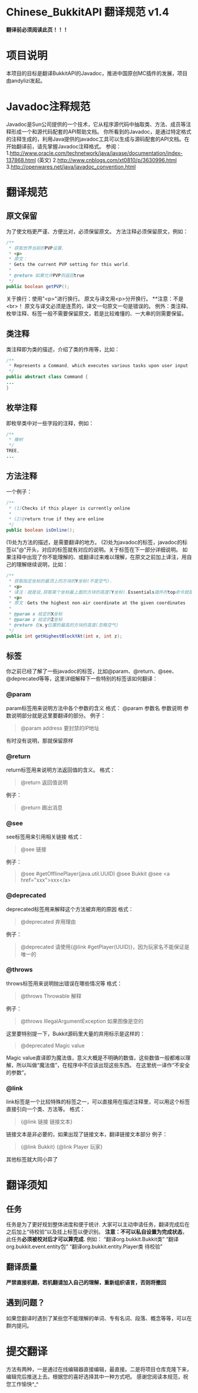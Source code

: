 # Chinese_BukkitAPI 翻译规范 v1.4
__翻译前必须阅读此页！！！__
# 项目说明
本项目的目标是翻译BukkitAPI的Javadoc，推进中国原创MC插件的发展，项目由andylizi发起。
# Javadoc注释规范
Javadoc是Sun公司提供的一个技术，它从程序源代码中抽取类、方法、成员等注释形成一个和源代码配套的API帮助文档。
你所看到的Javadoc，是通过特定格式的注释生成的，利用Java提供的javadoc工具可以生成与源码配套的API文档。在开始翻译前，请先掌握Javadoc注释格式。
参阅：
1.http://www.oracle.com/technetwork/java/javase/documentation/index-137868.html (英文)
2.http://www.cnblogs.com/xt0810/p/3630996.html
3.http://openwares.net/java/javadoc_convention.html
# 翻译规范
## 原文保留
为了使文档更严谨、方便比对，必须保留原文。
方法注释必须保留原文，例如：
```java
/**
 * 获取世界当前的PVP设置.
 * <p>
 * 原文：
 * Gets the current PVP setting for this world.
 *
 * @return 如果允许PVP则返回true
 */
public boolean getPVP();
```
关于换行：使用"&lt;p&gt;"进行换行。
原文与译文用&lt;p&gt;分开换行。
**注意：不是&lt;br&gt;！
原文与译文必须是连贯的，译文一句原文一句是错误的。
例外：类注释、枚举注释、标签一般不需要保留原文，若是比较难懂的、一大串的则需要保留。
## 类注释
类注释即为类的描述，介绍了类的作用等，比如：
```java
/**
 * Represents a Command, which executes various tasks upon user input
 */
public abstract class Command {
...
}
```
## 枚举注释
即枚举类中对一些字段的注释，例如：
```java
/**
 * 橡树
 */
TREE,
...
```
## 方法注释
一个例子：
```java
/**
 * (1)Checks if this player is currently online
 *
 * (2)@return true if they are online
 */
public boolean isOnline();
```
(1)处为方法的描述，是需要翻译的地方。
(2)处为javadoc的标签，javadoc的标签以"@"开头，对应的标签就有对应的说明。关于标签在下一部分详细说明。
如果注释中出现了你不能理解的、或翻译过来难以理解，在原文之前加上译注，用自己的理解继续说明，比如：
```java
/**
 * 获取指定坐标的最顶上的方块的Y坐标(不是空气).
 * <p>
 * 译注：就是说,获取某个坐标最上面的方块的高度(Y坐标).Essentials插件的top命令就是这个原理.
 * <p>
 * 原文：Gets the highest non-air coordinate at the given coordinates
 *
 * @param x 给定的X坐标
 * @param z 给定的Z坐标
 * @return 在x,y位置的最高的方块的高度(忽略空气)
 */
public int getHighestBlockYAt(int x, int z);
```
## 标签
你之前已经了解了一些javadoc的标签，比如@param、@return、@see、@deprecated等等，这里详细解释下一些特别的标签该如何翻译：
### @param
param标签用来说明方法中各个参数的含义
格式：
@param 参数名 参数说明
参数说明部分就是这里要翻译的部分。
例子：
> @param address 要封禁的IP地址

有时没有说明，那就保留原样
### @return
return标签用来说明方法返回值的含义。
格式：
> @return 返回值说明

例子：
> @return 踢出消息

### @see
see标签用来引用相关链接
格式：
> @see 链接

例子：
> @see #getOfflinePlayer(java.util.UUID)
> @see Bukkit
> @see &lt;a href="xxx"&gt;xxx&lt;/a&gt;

### @deprecated
deprecated标签用来解释这个方法被弃用的原因
格式：
> @deprecated 弃用理由

例子：
> @deprecated 请使用{@link #getPlayer(UUID)}，因为玩家名不能保证是唯一的

### @throws
throws标签用来说明抛出错误在哪些情况等
格式：
> @throws Throwable 解释

例子：
> @throws IllegalArgumentException 如果图像是空的

这里要特别提一下，Bukkit源码里大量的弃用标示是这样的：
> @deprecated Magic value

Magic value直译即为魔法值，意义大概是不明确的数值，这些数值一般都难以理解，所以叫做“魔法值”，在程序中不应该出现这些东西。
在这里统一译作“不安全的参数”。
### @link
link标签是一个比较特殊的标签之一，可以直接用在描述注释里，可以用这个标签直接引向一个类、方法等。
格式：
> {@link 链接 链接文本}

链接文本是非必要的，如果出现了链接文本，翻译链接文本部分
例子：
> {@link Bukkit}
> {@link Player 玩家}

其他标签就大同小异了
# 翻译须知
## 任务
任务是为了更好规划整体进度和便于统计.
大家可以主动申请任务，翻译完成后在之后加上“待校验”以及挂上标签以便识别。
**注意：不可以私自设置为完成状态**，此任务**必须被校对后才可以算完成.**
例如：
“翻译org.bukkit.Bukkit类”
“翻译org.bukkit.event.entity包”
“翻译org.bukkit.entity.Player类 待校验”
## 翻译质量
**严禁直接机翻，若机翻请加入自己的理解，重新组织语言，否则将撤回**
## 遇到问题？
如果您翻译时遇到了某些您不能理解的单词、专有名词、段落、概念等等，可以在群内提问。
# 提交翻译
方法有两种，一是通过在线编辑器直接编辑，最直接。二是将项目仓库克隆下来，编辑完后推送上去。根据您的喜好选择其中一种方式吧。
感谢您阅读本规范，祝您工作愉快^_^